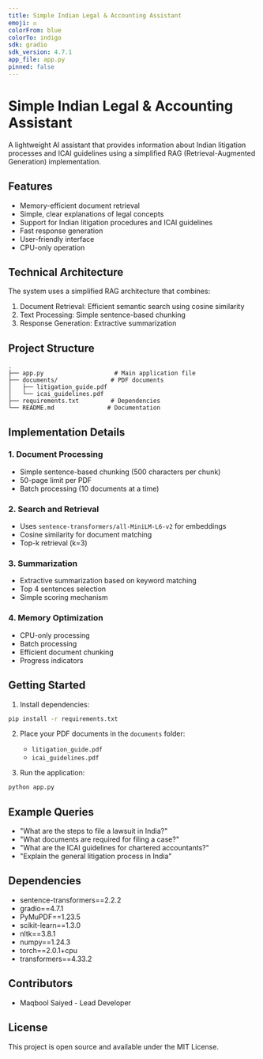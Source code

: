 ```yaml
---
title: Simple Indian Legal & Accounting Assistant
emoji: ⚖️
colorFrom: blue
colorTo: indigo
sdk: gradio
sdk_version: 4.7.1
app_file: app.py
pinned: false
---
```


# Simple Indian Legal & Accounting Assistant

A lightweight AI assistant that provides information about Indian litigation processes and ICAI guidelines using a simplified RAG (Retrieval-Augmented Generation) implementation.

## Features

- Memory-efficient document retrieval
- Simple, clear explanations of legal concepts
- Support for Indian litigation procedures and ICAI guidelines
- Fast response generation
- User-friendly interface
- CPU-only operation

## Technical Architecture

The system uses a simplified RAG architecture that combines:
1. Document Retrieval: Efficient semantic search using cosine similarity
2. Text Processing: Simple sentence-based chunking
3. Response Generation: Extractive summarization

## Project Structure

```
.
├── app.py                    # Main application file
├── documents/               # PDF documents
│   ├── litigation_guide.pdf
│   └── icai_guidelines.pdf
├── requirements.txt         # Dependencies
└── README.md               # Documentation
```

## Implementation Details

### 1. Document Processing
- Simple sentence-based chunking (500 characters per chunk)
- 50-page limit per PDF
- Batch processing (10 documents at a time)

### 2. Search and Retrieval
- Uses `sentence-transformers/all-MiniLM-L6-v2` for embeddings
- Cosine similarity for document matching
- Top-k retrieval (k=3)

### 3. Summarization
- Extractive summarization based on keyword matching
- Top 4 sentences selection
- Simple scoring mechanism

### 4. Memory Optimization
- CPU-only processing
- Batch processing
- Efficient document chunking
- Progress indicators

## Getting Started

1. Install dependencies:
```bash
pip install -r requirements.txt
```

2. Place your PDF documents in the `documents` folder:
   - `litigation_guide.pdf`
   - `icai_guidelines.pdf`

3. Run the application:
```bash
python app.py
```

## Example Queries

- "What are the steps to file a lawsuit in India?"
- "What documents are required for filing a case?"
- "What are the ICAI guidelines for chartered accountants?"
- "Explain the general litigation process in India"

## Dependencies

- sentence-transformers==2.2.2
- gradio==4.7.1
- PyMuPDF==1.23.5
- scikit-learn==1.3.0
- nltk==3.8.1
- numpy==1.24.3
- torch==2.0.1+cpu
- transformers==4.33.2

## Contributors

- Maqbool Saiyed - Lead Developer

## License

This project is open source and available under the MIT License.